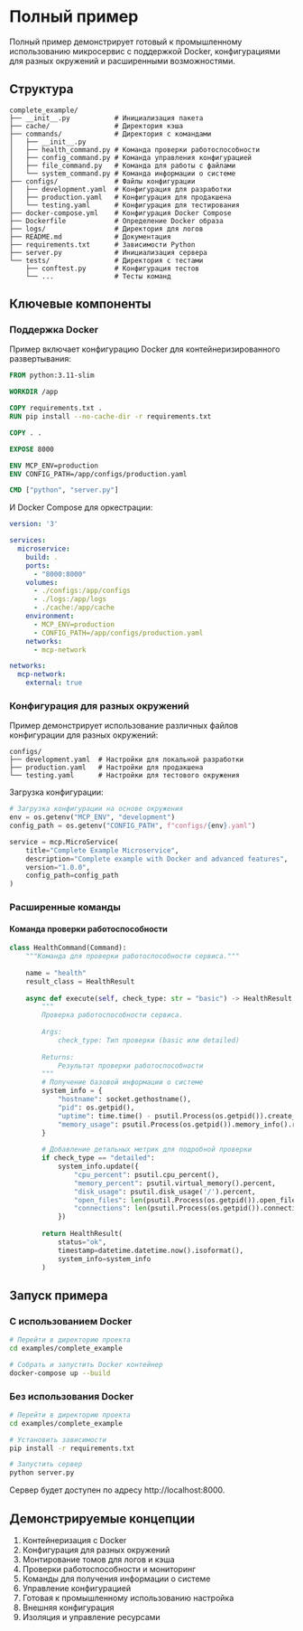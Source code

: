 # Полный пример

Полный пример демонстрирует готовый к промышленному использованию микросервис с поддержкой Docker, конфигурациями для разных окружений и расширенными возможностями.

## Структура

```
complete_example/
├── __init__.py           # Инициализация пакета
├── cache/                # Директория кэша
├── commands/             # Директория с командами
│   ├── __init__.py
│   ├── health_command.py # Команда проверки работоспособности
│   ├── config_command.py # Команда управления конфигурацией
│   ├── file_command.py   # Команда для работы с файлами
│   └── system_command.py # Команда информации о системе
├── configs/              # Файлы конфигурации
│   ├── development.yaml  # Конфигурация для разработки
│   ├── production.yaml   # Конфигурация для продакшена
│   └── testing.yaml      # Конфигурация для тестирования
├── docker-compose.yml    # Конфигурация Docker Compose
├── Dockerfile            # Определение Docker образа
├── logs/                 # Директория для логов
├── README.md             # Документация
├── requirements.txt      # Зависимости Python
├── server.py             # Инициализация сервера
└── tests/                # Директория с тестами
    ├── conftest.py       # Конфигурация тестов
    └── ...               # Тесты команд
```

## Ключевые компоненты

### Поддержка Docker

Пример включает конфигурацию Docker для контейнеризированного развертывания:

```dockerfile
FROM python:3.11-slim

WORKDIR /app

COPY requirements.txt .
RUN pip install --no-cache-dir -r requirements.txt

COPY . .

EXPOSE 8000

ENV MCP_ENV=production
ENV CONFIG_PATH=/app/configs/production.yaml

CMD ["python", "server.py"]
```

И Docker Compose для оркестрации:

```yaml
version: '3'

services:
  microservice:
    build: .
    ports:
      - "8000:8000"
    volumes:
      - ./configs:/app/configs
      - ./logs:/app/logs
      - ./cache:/app/cache
    environment:
      - MCP_ENV=production
      - CONFIG_PATH=/app/configs/production.yaml
    networks:
      - mcp-network

networks:
  mcp-network:
    external: true
```

### Конфигурация для разных окружений

Пример демонстрирует использование различных файлов конфигурации для разных окружений:

```
configs/
├── development.yaml  # Настройки для локальной разработки
├── production.yaml   # Настройки для продакшена
└── testing.yaml      # Настройки для тестового окружения
```

Загрузка конфигурации:

```python
# Загрузка конфигурации на основе окружения
env = os.getenv("MCP_ENV", "development")
config_path = os.getenv("CONFIG_PATH", f"configs/{env}.yaml")

service = mcp.MicroService(
    title="Complete Example Microservice",
    description="Complete example with Docker and advanced features",
    version="1.0.0",
    config_path=config_path
)
```

### Расширенные команды

#### Команда проверки работоспособности

```python
class HealthCommand(Command):
    """Команда для проверки работоспособности сервиса."""
    
    name = "health"
    result_class = HealthResult
    
    async def execute(self, check_type: str = "basic") -> HealthResult:
        """
        Проверка работоспособности сервиса.
        
        Args:
            check_type: Тип проверки (basic или detailed)
            
        Returns:
            Результат проверки работоспособности
        """
        # Получение базовой информации о системе
        system_info = {
            "hostname": socket.gethostname(),
            "pid": os.getpid(),
            "uptime": time.time() - psutil.Process(os.getpid()).create_time(),
            "memory_usage": psutil.Process(os.getpid()).memory_info().rss / (1024 * 1024),
        }
        
        # Добавление детальных метрик для подробной проверки
        if check_type == "detailed":
            system_info.update({
                "cpu_percent": psutil.cpu_percent(),
                "memory_percent": psutil.virtual_memory().percent,
                "disk_usage": psutil.disk_usage('/').percent,
                "open_files": len(psutil.Process(os.getpid()).open_files()),
                "connections": len(psutil.Process(os.getpid()).connections()),
            })
            
        return HealthResult(
            status="ok",
            timestamp=datetime.datetime.now().isoformat(),
            system_info=system_info
        )
```

## Запуск примера

### С использованием Docker

```bash
# Перейти в директорию проекта
cd examples/complete_example

# Собрать и запустить Docker контейнер
docker-compose up --build
```

### Без использования Docker

```bash
# Перейти в директорию проекта
cd examples/complete_example

# Установить зависимости
pip install -r requirements.txt

# Запустить сервер
python server.py
```

Сервер будет доступен по адресу http://localhost:8000.

## Демонстрируемые концепции

1. Контейнеризация с Docker
2. Конфигурация для разных окружений
3. Монтирование томов для логов и кэша
4. Проверки работоспособности и мониторинг
5. Команды для получения информации о системе
6. Управление конфигурацией
7. Готовая к промышленному использованию настройка
8. Внешняя конфигурация
9. Изоляция и управление ресурсами 